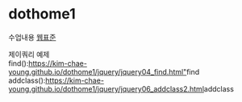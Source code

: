 # dothome1
수업내용
<a href="https://kim-chae-young.github.io/dothome1/webstandard/index.html">웹표준</a><br>

제이쿼리 예제<br>
find():<https://kim-chae-young.github.io/dothome1/jquery/jquery04_find.html">find</a><br>
addclass():<https://kim-chae-young.github.io/dothome1/jquery/jquery06_addclass2.html>addclass</a><br>
